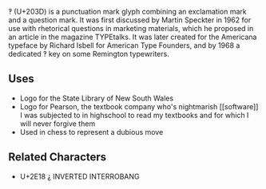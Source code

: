 ‽ (U+203D) is a punctuation mark glyph combining an exclamation mark and a question mark.  It was first discussed by Martin Speckter in 1962 for use with rhetorical questions in marketing materials, which he proposed in an article in the magazine TYPEtalks.  It was later created for the Americana typeface by Richard Isbell for American Type Founders, and by 1968 a dedicated ‽ key on some Remington typewriters.

## Uses

- Logo for the State Library of New South Wales
- Logo for Pearson, the textbook company who's nightmarish [[software]] I was subjected to in highschool to read my textbooks and for which I will never forgive them
- Used in chess to represent a dubious move

## Related Characters

- U+2E18 ⸘ INVERTED INTERROBANG